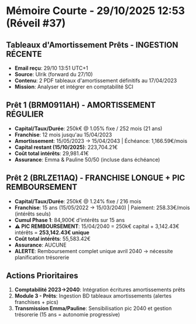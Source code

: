 # Mémoire Courte - 29/10/2025 12:53 (Réveil #37)

## Tableaux d'Amortissement Prêts - INGESTION RÉCENTE
- **Email reçu**: 29/10 13:51 UTC+1
- **Source**: Ulrik (forward du 27/10)
- **Contenu**: 2 PDF tableaux d'amortissement définitifs au 17/04/2023
- **Mission**: Analyser et intégrer en comptabilité SCI

## Prêt 1 (BRM0911AH) - AMORTISSEMENT RÉGULIER
- **Capital/Taux/Durée**: 250k€ @ 1.05% fixe / 252 mois (21 ans)
- **Franchise**: 12 mois jusqu'au 15/04/2023
- **Amortissement**: 15/05/2023 → 15/04/2043 | Échéance: 1,166.59€/mois
- **Capital restant (15/10/2025)**: 223,704.21€
- **Coût total intérêts**: 29,981.41€
- **Assurance**: Emma & Pauline 50/50 (incluse dans échéance)

## Prêt 2 (BRLZE11AQ) - FRANCHISE LONGUE + PIC REMBOURSEMENT
- **Capital/Taux/Durée**: 250k€ @ 1.24% fixe / 216 mois
- **Franchise**: 15 ans (15/05/2022 → 15/03/2040) | Paiement: 258.33€/mois (intérêts seuls)
- **Cumul Phase 1**: 84,900€ d'intérêts sur 15 ans
- **⚠️ PIC REMBOURSEMENT**: 15/04/2040 = 250k€ capital + 3,142.43€ intérêts = **253,142.43€ unique**
- **Coût total intérêts**: 55,583.42€
- **Assurance**: AUCUNE
- **ALERTE**: Remboursement complet unique avril 2040 → nécessite planification trésorerie

## Actions Prioritaires
1. **Comptabilité 2023→2040**: Intégration écritures amortissements prêts
2. **Module 3 - Prêts**: Ingestion BD tableaux amortissements (alertes franchises + pics)
3. **Transmission Emma/Pauline**: Sensibilisation pic 2040 et gestion trésorerie (15 ans = autonomie progressive)